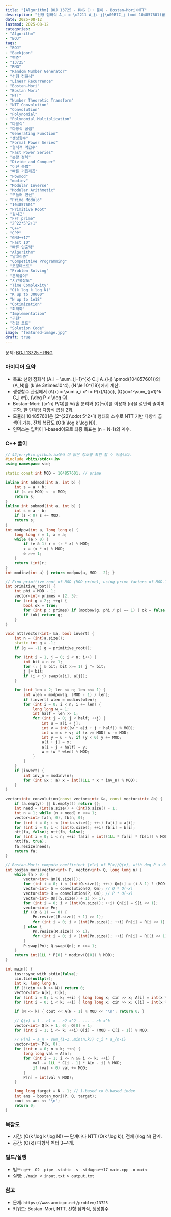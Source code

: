 ```yaml
---
title: "[Algorithm] BOJ 13725 - RNG C++ 풀이 - Bostan–Mori+NTT"
description: "선형 점화식 A_i = \u2211 A_{i-j}\u00B7C_j (mod 104857601)를 Bostan–Mori와 NTT로 O(k log k log N)에 계산합니다. 2^22\u00B75^2+1 소수 모듈러에서 다항식 곱셈으로 A_N을 빠르고 안정적으로 구하는 C++ 정답과 구현 포인트를 정리합니다."
date: 2025-08-12
lastmod: 2025-08-12
categories:
- "Algorithm"
- "BOJ"
tags:
- "BOJ"
- "Baekjoon"
- "백준"
- "13725"
- "RNG"
- "Random Number Generator"
- "선형 점화식"
- "Linear Recurrence"
- "Bostan–Mori"
- "Bostan Mori"
- "NTT"
- "Number Theoretic Transform"
- "NTT Convolution"
- "Convolution"
- "Polynomial"
- "Polynomial Multiplication"
- "다항식"
- "다항식 곱셈"
- "Generating Function"
- "생성함수"
- "Formal Power Series"
- "형식적 멱급수"
- "Fast Power Series"
- "분할 정복"
- "Divide and Conquer"
- "이진 승법"
- "빠른 거듭제곱"
- "Powmod"
- "modinv"
- "Modular Inverse"
- "Modular Arithmetic"
- "모듈러 연산"
- "Prime Modulo"
- "104857601"
- "Primitive Root"
- "원시근"
- "FFT prime"
- "2^22*5^2+1"
- "C++"
- "CPP"
- "GNU++17"
- "Fast IO"
- "빠른 입출력"
- "Algorithm"
- "알고리즘"
- "Competitive Programming"
- "코딩테스트"
- "Problem Solving"
- "문제풀이"
- "시간복잡도"
- "Time Complexity"
- "O(k log k log N)"
- "K up to 30000"
- "N up to 1e18"
- "Optimization"
- "최적화"
- "Implementation"
- "구현"
- "정답 코드"
- "Solution Code"
image: "featured-image.jpg"
draft: true
---
```


문제: [BOJ 13725 - RNG](https://www.acmicpc.net/problem/13725)

### 아이디어 요약
- 목표: 선형 점화식 \(A_i = \sum_{j=1}^{k} C_j A_{i-j} \pmod{104857601}\)의 \(A_N\)을 \(k \le 3\times10^4\), \(N \le 10^{18}\)에서 계산.
- 생성함수 관점에서 \(A(x) = \sum a_i x^i = P(x)/Q(x)\), \(Q(x)=1-\sum_{j=1}^k C_j x^j\), \(\deg P < \deg Q\).
- Bostan–Mori: \([x^n] P/Q\)를 짝/홀 분리와 \(Q(-x)\)를 이용해 \(n\)을 절반씩 줄이며 구함. 한 단계당 다항식 곱셈 2회.
- 모듈러 104857601은 \(2^{22}\cdot 5^2+1\) 형태의 소수로 NTT 기반 다항식 곱셈이 가능. 전체 복잡도 \(O(k \log k \log N)\).
- 인덱스는 입력이 1-based이므로 최종 목표는 \(n = N-1\)의 계수.

### C++ 풀이

```cpp
// 42jerrykim.github.io에서 더 많은 정보를 확인 할 수 있습니다.
#include <bits/stdc++.h>
using namespace std;

static const int MOD = 104857601; // prime

inline int addmod(int a, int b) {
    int s = a + b;
    if (s >= MOD) s -= MOD;
    return s;
}
inline int submod(int a, int b) {
    int s = a - b;
    if (s < 0) s += MOD;
    return s;
}
int modpow(int a, long long e) {
    long long r = 1, x = a;
    while (e > 0) {
        if (e & 1) r = (r * x) % MOD;
        x = (x * x) % MOD;
        e >>= 1;
    }
    return (int)r;
}
int modinv(int a) { return modpow(a, MOD - 2); }

// Find primitive root of MOD (MOD prime), using prime factors of MOD-1 = 2^22 * 5^2
int primitive_root() {
    int phi = MOD - 1;
    vector<int> primes = {2, 5};
    for (int g = 2;; ++g) {
        bool ok = true;
        for (int p : primes) if (modpow(g, phi / p) == 1) { ok = false; break; }
        if (ok) return g;
    }
}

void ntt(vector<int> &a, bool invert) {
    int n = (int)a.size();
    static int g = -1;
    if (g == -1) g = primitive_root();

    for (int i = 1, j = 0; i < n; i++) {
        int bit = n >> 1;
        for (; j & bit; bit >>= 1) j ^= bit;
        j |= bit;
        if (i < j) swap(a[i], a[j]);
    }

    for (int len = 2; len <= n; len <<= 1) {
        int wlen = modpow(g, (MOD - 1) / len);
        if (invert) wlen = modinv(wlen);
        for (int i = 0; i < n; i += len) {
            long long w = 1;
            int half = len >> 1;
            for (int j = 0; j < half; ++j) {
                int u = a[i + j];
                int v = int((w * a[i + j + half]) % MOD);
                int x = u + v; if (x >= MOD) x -= MOD;
                int y = u - v; if (y < 0) y += MOD;
                a[i + j] = x;
                a[i + j + half] = y;
                w = (w * wlen) % MOD;
            }
        }
    }
    if (invert) {
        int inv_n = modinv(n);
        for (int &x : a) x = int((1LL * x * inv_n) % MOD);
    }
}

vector<int> convolution(const vector<int> &a, const vector<int> &b) {
    if (a.empty() || b.empty()) return {};
    int need = (int)a.size() + (int)b.size() - 1;
    int n = 1; while (n < need) n <<= 1;
    vector<int> fa(n, 0), fb(n, 0);
    for (int i = 0; i < (int)a.size(); ++i) fa[i] = a[i];
    for (int i = 0; i < (int)b.size(); ++i) fb[i] = b[i];
    ntt(fa, false); ntt(fb, false);
    for (int i = 0; i < n; ++i) fa[i] = int((1LL * fa[i] * fb[i]) % MOD);
    ntt(fa, true);
    fa.resize(need);
    return fa;
}

// Bostan–Mori: compute coefficient [x^n] of P(x)/Q(x), with deg P < deg Q, Q[0] != 0
int bostan_mori(vector<int> P, vector<int> Q, long long n) {
    while (n > 0) {
        vector<int> Qm(Q.size());
        for (int i = 0; i < (int)Q.size(); ++i) Qm[i] = (i & 1) ? (MOD - Q[i]) % MOD : Q[i];
        vector<int> S = convolution(Q, Qm); // Q * Q(-x)
        vector<int> R = convolution(P, Qm); // P * Q(-x)
        vector<int> Qn((S.size() + 1) >> 1);
        for (int i = 0; i < (int)Qn.size(); ++i) Qn[i] = S[i << 1];
        vector<int> Pn;
        if ((n & 1) == 0) {
            Pn.resize((R.size() + 1) >> 1);
            for (int i = 0; i < (int)Pn.size(); ++i) Pn[i] = R[i << 1];
        } else {
            Pn.resize(R.size() >> 1);
            for (int i = 0; i < (int)Pn.size(); ++i) Pn[i] = R[(i << 1) + 1];
        }
        P.swap(Pn); Q.swap(Qn); n >>= 1;
    }
    return int(1LL * P[0] * modinv(Q[0]) % MOD);
}

int main() {
    ios::sync_with_stdio(false);
    cin.tie(nullptr);
    int k; long long N;
    if (!(cin >> k >> N)) return 0;
    vector<int> A(k), C(k);
    for (int i = 0; i < k; ++i) { long long x; cin >> x; A[i] = int(x % MOD); }
    for (int i = 0; i < k; ++i) { long long x; cin >> x; C[i] = int(x % MOD); }

    if (N <= k) { cout << A[N - 1] % MOD << '\n'; return 0; }

    // Q(x) = 1 - c1 x - c2 x^2 - ... - ck x^k
    vector<int> Q(k + 1, 0); Q[0] = 1;
    for (int i = 1; i <= k; ++i) Q[i] = (MOD - C[i - 1]) % MOD;

    // P[n] = a_n - sum_{i=1..min(n,k)} c_i * a_{n-i}
    vector<int> P(k, 0);
    for (int n = 0; n < k; ++n) {
        long long val = A[n];
        for (int i = 1; i <= n && i <= k; ++i) {
            val -= 1LL * C[i - 1] * A[n - i] % MOD;
            if (val < 0) val += MOD;
        }
        P[n] = int(val % MOD);
    }

    long long target = N - 1; // 1-based to 0-based index
    int ans = bostan_mori(P, Q, target);
    cout << ans << '\n';
    return 0;
}
```

### 복잡도
- 시간: \(O(k \log k \log N)\) — 단계마다 NTT \(O(k \log k)\), 전체 \(\log N\) 단계.
- 공간: \(O(k)\) 다항식 벡터 3~4개.

### 빌드/실행
- 빌드: `g++ -O2 -pipe -static -s -std=gnu++17 main.cpp -o main`
- 실행: `./main < input.txt > output.txt`

### 참고
- 문제: `https://www.acmicpc.net/problem/13725`
- 키워드: Bostan–Mori, NTT, 선형 점화식, 생성함수


